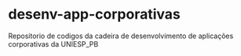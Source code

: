 # desenv-app-corporativas
Repositorio de codigos da cadeira de desenvolvimento de aplicações corporativas da UNIESP_PB
